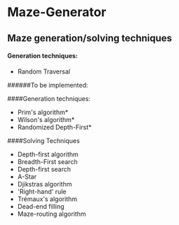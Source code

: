 # Maze-Generator
## Maze generation/solving techniques  
  
#### Generation techniques:  
- Random Traversal  
  
  
######To be implemented:  

####Generation techniques:  
- Prim's algorithm*  
- Wilson's algorithm*  
- Randomized Depth-First*  
  
####Solving Techniques  
- Depth-first algorithm  
- Breadth-First search  
- Depth-first search  
- A-Star  
- Djikstras algorithm  
- 'Right-hand' rule 
- Trémaux's algorithm  
- Dead-end filling  
- Maze-routing algorithm  
  